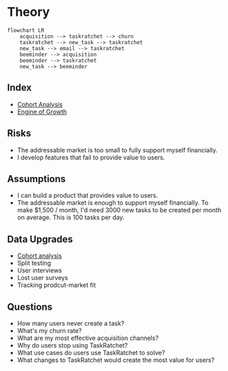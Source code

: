 # Theory

```mermaid
flowchart LR
    acquisition --> taskratchet --> churn
    taskratchet --> new_task --> taskratchet
    new_task --> email --> taskratchet
    beeminder --> acquisition
    beeminder --> taskratchet
    new_task --> beeminder
```

## Index

- [Cohort Analysis](cohort-analysis.md)
- [Engine of Growth](engine-of-growth.md)

## Risks

- The addressable market is too small to fully support myself financially.
- I develop features that fail to provide value to users.

## Assumptions

- I can build a product that provides value to users.
- The addressable market is enough to support myself financially. To make $1,500 / month, I'd need 3000 new tasks to be created per month on average. This is 100 tasks per day.

## Data Upgrades

- [Cohort analysis](./cohort-analysis.md)
- Split testing
- User interviews
- Lost user surveys
- Tracking prodcut-market fit

## Questions

- How many users never create a task?
- What's my churn rate?
- What are my most effective acquisition channels?
- Why do users stop using TaskRatchet?
- What use cases do users use TaskRatchet to solve?
- What changes to TaskRatchet would create the most value for users?

[1]: https://www.amazon.com/Lean-Startup-Entrepreneurs-Continuous-Innovation/dp/0307887898
